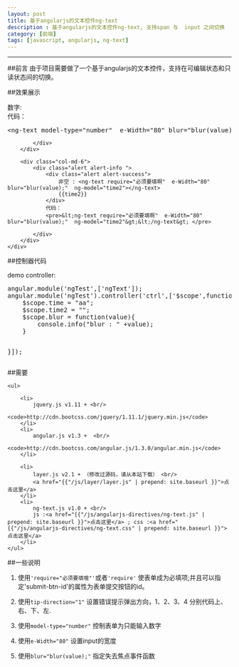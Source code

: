 ```yaml
---
layout: post
title: 基于angularjs的文本控件ng-text
description : 基于angularjs的文本控件ng-text, 支持span 与  input 之间切换
category: [前端]
tags: [javascript, angularjs, ng-text]
---
```



-----------------------

<link rel="stylesheet" href="http://cdn.bootcss.com/bootstrap/3.3.4/css/bootstrap.css">
<script src="http://cdn.bootcss.com/angular.js/1.3.0/angular.min.js" type="text/javascript" charset="utf-8"></script>
<script src="{{"/js/layer/layer.js" | prepend: site.baseurl }}" type="text/javascript" charset="utf-8"></script>
<script src="{{"/js/angularjs-directives/ng-text.js" | prepend: site.baseurl }}" type="text/javascript" charset="utf-8"></script>

</style>

<div class="toc">
			
</div>

##前言
由于项目需要做了一个基于angularjs的文本控件，支持在可编辑状态和只读状态间的切换。


##效果展示
<form name="myForm" ng-app="ngTest" ng-controller="ctrl">
	<div class="row">
		<div class="col-md-6">
			<div class="alert alert-info ">
				<div class="alert alert-success">
					数字: <ng-text model-type="number" e-Width="80" blur="blur(value);"  ng-model="time"></ng-text>	
				</div>
				代码：
				<pre>&lt;ng-text model-type="number"  e-Width="80" blur="blur(value);"  ng-model="time.start"&gt;&lt;/ng-text&gt; </pre>
				
			</div>
		</div>
		
		<div class="col-md-6">
			<div class="alert alert-info ">
				<div class="alert alert-success">
					非空 : <ng-text require="必须要填啊"  e-Width="80" blur="blur(value);"  ng-model="time2"></ng-text>
					{{time2}}
				</div>
				代码：
				<pre>&lt;ng-text require="必须要填啊"  e-Width="80" blur="blur(value);"  ng-model="time2"&gt;&lt;/ng-text&gt; </pre>
				
			</div>
		</div>
	</div>
</form>
		
##控制器代码
<div class="alert alert-info">
			demo controller:
			<pre>
angular.module('ngTest',['ngText']);	
angular.module('ngTest').controller('ctrl',['$scope',function($scope){
	$scope.time = "aa";
	$scope.time2 = "";
	$scope.blur = function(value){
		console.info("blur : " +value);
	}
	
}]);</pre>
</div>

##需要
<div class="alert alert-info">
	
	<ul>
		
		<li>
			jquery.js v1.11 + <br/>
			<code>http://cdn.bootcss.com/jquery/1.11.1/jquery.min.js</code>
		</li>
		<li>
			angular.js v1.3 +  <br/>
			<code>http://cdn.bootcss.com/angular.js/1.3.0/angular.min.js</code>
		</li>
		
		<li>
			layer.js v2.1 + （修改过源码，请从本站下载） <br/>
			<a href="{{"/js/layer/layer.js" | prepend: site.baseurl }}">点击这里</a>
		</li>
		<li>
			ng-text.js v1.0 + <br/>
			js :<a href="{{"/js/angularjs-directives/ng-text.js" | prepend: site.baseurl }}">点击这里</a> ; css :<a href="{{"/js/angularjs-directives/ng-text.css" | prepend: site.baseurl }}">点击这里</a>
		</li>
	</ul>
</div>


##一些说明
1. 使用<code>'require="必须要填哦"'</code>或者<code>'require'</code> 使表单成为必填项;并且可以指定'submit-btn-id'的属性为表单提交按钮的id。

2. 使用<code>tip-direction="1"</code> 设置错误提示弹出方向，1、2、3、4 分别代码上、右、下、左.

3. 使用<code>model-type="number"</code> 控制表单为只能输入数字

4. 使用<code>e-Width="80"</code> 设置input的宽度

5. 使用<code>blur="blur(value);"</code> 指定失去焦点事件函数

		
<script type="text/javascript">
	angular.module('ngTest',['ngText']);
		
	angular.module('ngTest').controller('ctrl',['$scope',function($scope){
		$scope.time = "aa";
		$scope.time2 = "";
		$scope.blur = function(value){
			console.info("blur : " +value);
		}
		
	}]);
	
</script>


	


